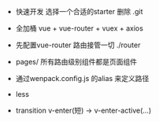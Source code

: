 - 快速开发
  选择一个合适的starter
  删除 .git

- 全加桶
  vue + vue-router + vuex + axios

- 先配置vue-router 路由接管一切 ./router

- pages/ 所有路由级别组件都是页面组件

- 通过wenpack.config.js 的alias 来定义路径

- less 

- transition
  v-enter(短) -> v-enter-active(...)